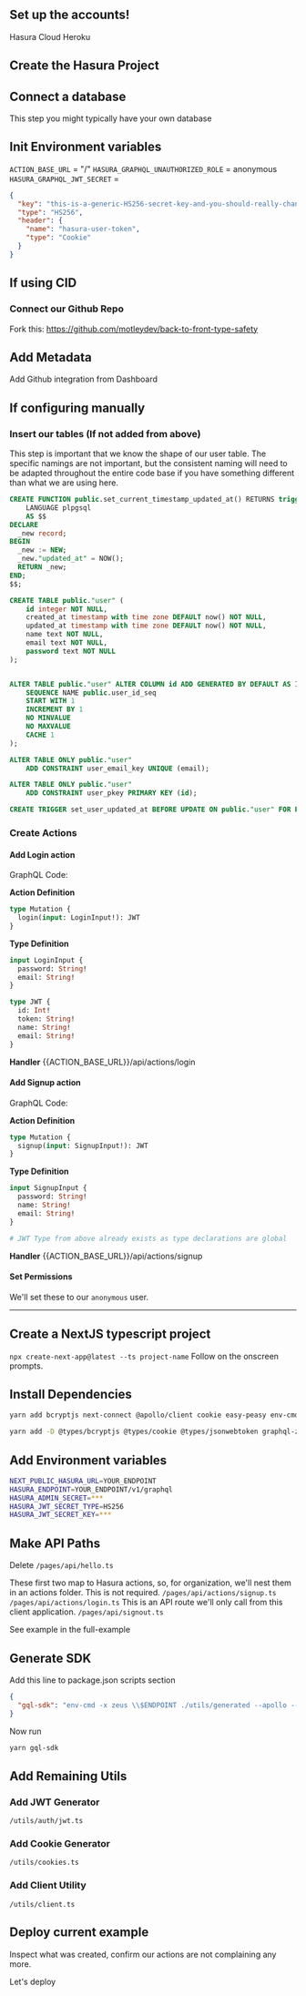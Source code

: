 ## Set up the accounts!

Hasura Cloud
Heroku

## Create the Hasura Project

## Connect a database

This step you might typically have your own database

## Init Environment variables

`ACTION_BASE_URL` = "/"
`HASURA_GRAPHQL_UNAUTHORIZED_ROLE` = anonymous
`HASURA_GRAPHQL_JWT_SECRET` =

```json
{
  "key": "this-is-a-generic-HS256-secret-key-and-you-should-really-change-it",
  "type": "HS256",
  "header": {
    "name": "hasura-user-token",
    "type": "Cookie"
  }
}
```

## If using CID

### Connect our Github Repo

Fork this: https://github.com/motleydev/back-to-front-type-safety

## Add Metadata

Add Github integration from Dashboard

## If configuring manually

### Insert our tables (If not added from above)

This step is important that we know the shape of our user table. The specific namings are not important, but the consistent naming will need to be adapted throughout the entire code base if you have something different than what we are using here.

```sql
CREATE FUNCTION public.set_current_timestamp_updated_at() RETURNS trigger
    LANGUAGE plpgsql
    AS $$
DECLARE
  _new record;
BEGIN
  _new := NEW;
  _new."updated_at" = NOW();
  RETURN _new;
END;
$$;

CREATE TABLE public."user" (
    id integer NOT NULL,
    created_at timestamp with time zone DEFAULT now() NOT NULL,
    updated_at timestamp with time zone DEFAULT now() NOT NULL,
    name text NOT NULL,
    email text NOT NULL,
    password text NOT NULL
);


ALTER TABLE public."user" ALTER COLUMN id ADD GENERATED BY DEFAULT AS IDENTITY (
    SEQUENCE NAME public.user_id_seq
    START WITH 1
    INCREMENT BY 1
    NO MINVALUE
    NO MAXVALUE
    CACHE 1
);

ALTER TABLE ONLY public."user"
    ADD CONSTRAINT user_email_key UNIQUE (email);

ALTER TABLE ONLY public."user"
    ADD CONSTRAINT user_pkey PRIMARY KEY (id);

CREATE TRIGGER set_user_updated_at BEFORE UPDATE ON public."user" FOR EACH ROW EXECUTE FUNCTION public.set_current_timestamp_updated_at();
```

### Create Actions

#### Add Login action

GraphQL Code:

**Action Definition**

```graphql
type Mutation {
  login(input: LoginInput!): JWT
}
```

**Type Definition**

```graphql
input LoginInput {
  password: String!
  email: String!
}

type JWT {
  id: Int!
  token: String!
  name: String!
  email: String!
}
```

**Handler**
{{ACTION_BASE_URL}}/api/actions/login

#### Add Signup action

GraphQL Code:

**Action Definition**

```graphql
type Mutation {
  signup(input: SignupInput!): JWT
}
```

**Type Definition**

```graphql
input SignupInput {
  password: String!
  name: String!
  email: String!
}

# JWT Type from above already exists as type declarations are global
```

**Handler**
{{ACTION_BASE_URL}}/api/actions/signup

#### Set Permissions

We'll set these to our `anonymous` user.

---

## Create a NextJS typescript project

`npx create-next-app@latest --ts project-name`
Follow on the onscreen prompts.

## Install Dependencies

```bash
yarn add bcryptjs next-connect @apollo/client cookie easy-peasy env-cmd graphql jsonwebtoken jwt-decode react-jwt subscriptions-transport-ws
```

```bash
yarn add -D @types/bcryptjs @types/cookie @types/jsonwebtoken graphql-zeus
```

## Add Environment variables

```bash
NEXT_PUBLIC_HASURA_URL=YOUR_ENDPOINT
HASURA_ENDPOINT=YOUR_ENDPOINT/v1/graphql
HASURA_ADMIN_SECRET=***
HASURA_JWT_SECRET_TYPE=HS256
HASURA_JWT_SECRET_KEY=***
```

## Make API Paths

Delete `/pages/api/hello.ts`

These first two map to Hasura actions, so, for organization, we'll nest them in an actions folder. This is not required.
`/pages/api/actions/signup.ts`
`/pages/api/actions/login.ts`
This is an API route we'll only call from this client application.
`/pages/api/signout.ts`

See example in the full-example

## Generate SDK

Add this line to package.json scripts section

```json
{
  "gql-sdk": "env-cmd -x zeus \\$ENDPOINT ./utils/generated --apollo --ts --header=x-hasura-admin-secret:\\$HASURA_ADMIN_SECRET"
}
```

Now run

```graphql
yarn gql-sdk
```

## Add Remaining Utils

### Add JWT Generator

`/utils/auth/jwt.ts`

### Add Cookie Generator

`/utils/cookies.ts`

### Add Client Utility

`/utils/client.ts`

## Deploy current example

Inspect what was created, confirm our actions are not complaining any more.

Let's deploy
